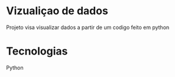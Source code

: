 # Vizualiçao de dados

Projeto visa visualizar dados a partir de um codigo feito em python

# Tecnologias

Python
